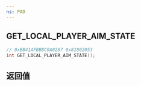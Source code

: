 ```yaml
---
ns: PAD
---
```

## GET_LOCAL_PLAYER_AIM_STATE

```c
// 0xBB41AFBBBC0A0287 0x81802053
int GET_LOCAL_PLAYER_AIM_STATE();
```


## 返回值
